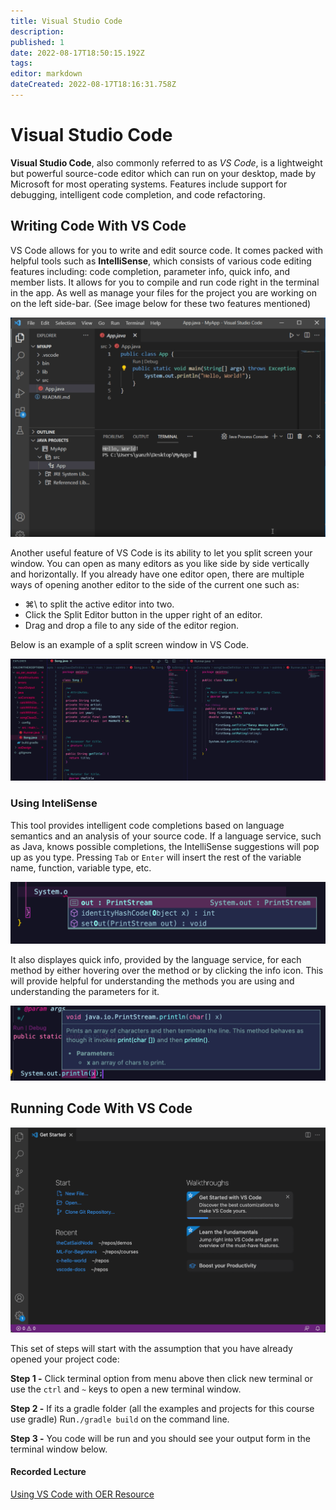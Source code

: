 ```yaml
---
title: Visual Studio Code
description: 
published: 1
date: 2022-08-17T18:50:15.192Z
tags: 
editor: markdown
dateCreated: 2022-08-17T18:16:31.758Z
---
```


# Visual Studio Code

**Visual Studio Code**, also commonly referred to as *VS Code*, is a lightweight but powerful source-code editor which can run on your desktop, made by Microsoft for most operating systems. Features include support for debugging, intelligent code completion, and code refactoring.

## Writing Code With VS Code
VS Code allows for you to write and edit source code. It comes packed with helpful tools such as **IntelliSense**, which consists of various code editing features including: code completion, parameter info, quick info, and member lists. It allows for you to compile and run code right in the terminal in the app. As well as manage your files for the project you are working on on the left side-bar. (See image below for these two features mentioned)

![code snippet in Virtual Studio Code of a hello world program.](/images/javavscode.png)

Another useful feature of VS Code is its ability to let you split screen your window. You can open as many editors as you like side by side vertically and horizontally. If you already have one editor open, there are multiple ways of opening another editor to the side of the current one such as:

- ⌘\ to split the active editor into two.
- Click the Split Editor button in the upper right of an editor.
- Drag and drop a file to any side of the editor region.

Below is an example of a split screen window in VS Code.

![split screen feature in Virtual Studio Code app.](/spliscreenvscode.png)

### Using InteliSense
This tool provides intelligent code completions based on language semantics and an analysis of your source code. If a language service, such as Java, knows possible completions, the IntelliSense suggestions will pop up as you type. Pressing `Tab` or `Enter` will insert the rest of the variable name, function, variable type, etc. 

![intellisense feature in Virtual Studio Code app.](/images/intellisense.png)

It also displayes quick info, provided by the language service, for each method by either hovering over the method or by clicking the info icon. This will provide helpful for understanding the methods you are using and understanding the parameters for it.

![method info feature Virtual Studio Code app.](/images/infovscode.png)

## Running Code With VS Code
![welcome page of the Virtual Studio Code app.](/images/getstarted_page.png)

This set of steps will start with the assumption that you have already opened your project code:
 
**Step 1 -** Click terminal option from menu above then click new terminal or use the `ctrl` and `~` keys to open a new terminal window.
 
**Step 2 -** If its a gradle folder (all the examples and projects for this course use gradle) Run`./gradle build` on the command line.

**Step 3 -** You code will be run and you should see your output form in the terminal window below.

#### Recorded Lecture

[Using VS Code with OER Resource](http://localhost:8000/lectures/tools/VSCode/)
